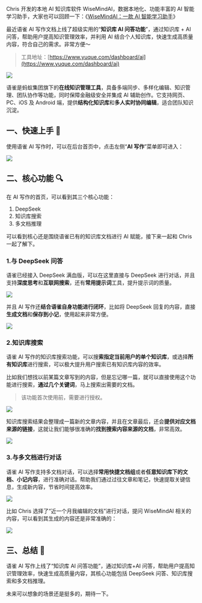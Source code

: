 Chris 开发的本地 AI 知识库软件 WiseMindAI，数据本地化、功能丰富的 AI 智能学习助手，大家也可以回顾一下：《[WiseMindAI：一款 AI 智能学习助手](https://mp.weixin.qq.com/s/FmvGxFPKNjhAwD7M2OTaHw)》

最近语雀 AI 写作文档上线了超级实用的“**知识库 AI 问答功能**”，通过知识库 + AI 问答，帮助用户提高知识管理效率，并利用 AI 结合个人知识库，快速生成高质量内容，符合自己的需求。非常方便～

> 工具地址：[https://www.yuque.com/dashboard/ai](https://www.yuque.com/dashboard/ai)

![](https://cdn.nlark.com/yuque/0/2025/png/186051/1743320185171-80a33c89-95e9-4546-b327-d4c40f4c97b7.png)

语雀是蚂蚁集团旗下的**在线知识管理工具**，具备多端同步、多样化编辑、知识管理、团队协作等功能，同时保障金融级安全并集成 AI 辅助创作。它支持网页、PC、iOS 及 Android 端，提供**结构化知识库**和**多人实时协同编辑**，适合团队知识沉淀。

## 一、快速上手 🚀

使用语雀 AI 写作时，可以在后台首页中，点击左侧“**AI 写作**”菜单即可进入：

![](https://cdn.nlark.com/yuque/0/2025/png/186051/1743321631695-a74c3be3-7704-4741-b096-62a5b6e39a53.png)

## 二、核心功能 🔍

在 AI 写作的首页，可以看到其三个核心功能：

1. DeepSeek
2. 知识库搜索
3. 多文档推理

可以看到核心还是围绕语雀已有的知识库文档进行 AI 赋能，接下来一起和 Chris 一起了解下。

### 1.与 DeepSeek 问答

语雀已经接入 DeepSeek 满血版，可以在这里直接与 DeepSeek 进行对话，并且支持**深度思考**和**互联网搜索**，还有**常用提示词**工具，提升提示词的质量。

![](https://cdn.nlark.com/yuque/0/2025/png/186051/1743322005549-2315f9eb-8a05-4e58-b12b-311b7730d2b1.png)

并且 AI 写作还**结合语雀自身功能进行闭环**，比如将 DeepSeek 回复的内容，直接**生成文档**和**保存到小记**，使用起来非常方便。

![](https://cdn.nlark.com/yuque/0/2025/png/186051/1743322042758-c17d610d-4757-4244-b240-b54627d8a646.png)

### 2.知识库搜索

语雀 AI 写作的知识库搜索功能，可以搜**索指定当前用户的单个知识库**，或选择**所有知识库**进行搜索，可以极大提升用户搜索已有知识库内容的效率。

比如我们想找以前某篇文章写到的内容，但是忘记哪一篇，就可以直接使用这个功能进行搜索，**通过几个关键词**，马上搜索出需要的文档。

> 该功能首次使用前，需要进行授权。

![](https://cdn.nlark.com/yuque/0/2025/png/186051/1743322114794-026eceab-98d2-44c2-9aba-5cb9718a19e2.png)

知识库搜索结果会整理成一篇新的文章内容，并且在文章最后，还会**提供对应文档来源的链接**，这就让我们能够很准确的**找到搜索内容来源的文档**，非常高效。

![](https://cdn.nlark.com/yuque/0/2025/png/186051/1743322384119-10a7a50a-c31f-427a-a867-9867bcb1eb1f.png)

### 3.与多文档进行对话

语雀 AI 写作支持多文档对话，可以选择**常用快捷文档组**或者**任意知识库下的文档、小记内容**，进行准确对话。帮助我们通过过往文章和笔记，快速提取关键信息，生成新内容，节省时间提高效率。

![](https://cdn.nlark.com/yuque/0/2025/png/186051/1743322525385-b984cbcc-10ec-4c18-b736-26db616b1ae4.png)

比如 Chris 选择了“近一个月我编辑的文档”进行对话，提问 WiseMindAI 相关的内容，可以看到其生成的内容还是非常准确的：

![](https://cdn.nlark.com/yuque/0/2025/png/186051/1743322697876-80c0bd0d-1ce5-4502-b3b0-d0ed8a1a34e5.png)

## 三、总结 📝

语雀 AI 写作上线了“知识库 AI 问答功能”，通过知识库+AI 问答，帮助用户提高知识管理效率，快速生成高质量内容，其核心功能包括 DeepSeek 问答、知识库搜索和多文档推理。

未来可以想象的场景还是挺多的，期待一下。
